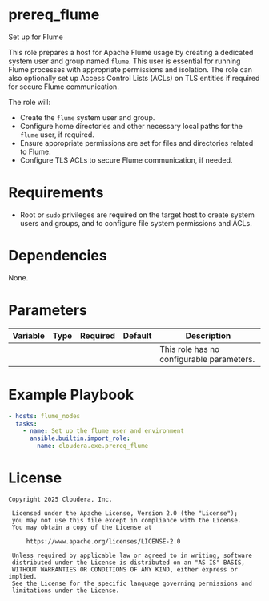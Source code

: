 # prereq_flume

Set up for Flume

This role prepares a host for Apache Flume usage by creating a dedicated system user and group named `flume`. This user is essential for running Flume processes with appropriate permissions and isolation. The role can also optionally set up Access Control Lists (ACLs) on TLS entities if required for secure Flume communication.

The role will:
- Create the `flume` system user and group.
- Configure home directories and other necessary local paths for the `flume` user, if required.
- Ensure appropriate permissions are set for files and directories related to Flume.
- Configure TLS ACLs to secure Flume communication, if needed.

# Requirements

- Root or `sudo` privileges are required on the target host to create system users and groups, and to configure file system permissions and ACLs.

# Dependencies

None.

# Parameters

| Variable | Type | Required | Default | Description |
| --- | --- | --- | --- | --- |
| | | | | This role has no configurable parameters. |

# Example Playbook

```yaml
- hosts: flume_nodes
  tasks:
    - name: Set up the flume user and environment
      ansible.builtin.import_role:
        name: cloudera.exe.prereq_flume
```

# License

```
Copyright 2025 Cloudera, Inc.

 Licensed under the Apache License, Version 2.0 (the "License");
 you may not use this file except in compliance with the License.
 You may obtain a copy of the License at

     https://www.apache.org/licenses/LICENSE-2.0

 Unless required by applicable law or agreed to in writing, software
 distributed under the License is distributed on an "AS IS" BASIS,
 WITHOUT WARRANTIES OR CONDITIONS OF ANY KIND, either express or implied.
 See the License for the specific language governing permissions and
 limitations under the License.
```
